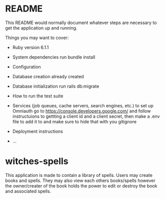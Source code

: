 # README

This README would normally document whatever steps are necessary to get the
application up and running.

Things you may want to cover:

* Ruby version 
    6.1.1

* System dependencies
    run bundle install

* Configuration

* Database creation
    already created

* Database initialization
    run rails db:migrate

* How to run the test suite

* Services (job queues, cache servers, search engines, etc.)
    to set up Omniauth go to https://console.developers.google.com/ and follow instructuions to gettting a client id and a client secret, then make a .env file to add it to and make sure to hide that with you gitignore

* Deployment instructions

* ...
# witches-spells

This application is made to contain a library of spells. Users may create books and spells. They may also view each others books/spells however the owner/creater of the book holds the power to edit or destroy the book and associated spells. 




